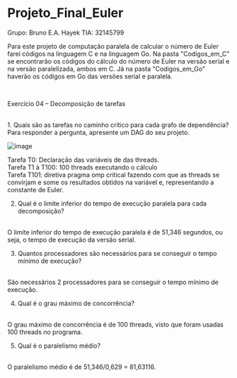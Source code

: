 # Projeto_Final_Euler


Grupo: Bruno E.A. Hayek TIA: 32145799
<br>

  Para este projeto de computação paralela de calcular o número de Euler farei códigos na linguagem C e na linguagem Go. Na pasta "Codigos_em_C" se encontrarão os códigos do cálculo do número de Euler na versão serial e na versão paralelizada, ambos em C. Já na pasta "Codigos_em_Go" haverão os códigos em Go das versões serial e paralela.

<br>

Exercício 04 – Decomposição de tarefas

<br>
1. Quais são as tarefas no caminho crítico para cada grafo de dependência? Para responder a pergunta, apresente um DAG do seu projeto.
<br>

![image](https://github.com/BrunoEAH/Projeto_Final_Euler/assets/111454984/ea5f4ed6-8b49-45a8-9082-f48147b39c26)

Tarefa T0: Declaração das variáveis de das threads.
<br>
Tarefa T1 à T100: 100 threads executando o cálculo
<br>
Tarefa T101: diretiva pragma omp critical fazendo com que as threads se convirjam e some os resultados obtidos na variável e, representando a constante de Euler.
<br>

2. Qual é o limite inferior do tempo de execução paralela para cada decomposição?
<br>
  O limite inferior do tempo de execução paralela é de 51,346 segundos, ou seja, o tempo de execução da versão serial. 


3. Quantos processadores são necessários para se conseguir o tempo mínimo de execução?
<br>
  São necessários 2 processadores para se conseguir o tempo mínimo de execução.
  
4. Qual é o grau máximo de concorrência?

<br>
  O grau máximo de concorrência é de 100 threads, visto que foram usadas 100 threads no programa.
  
5. Qual é o paralelismo médio?
<br>
  O paralelismo médio é de 51,346/0,629 = 81,63116.

